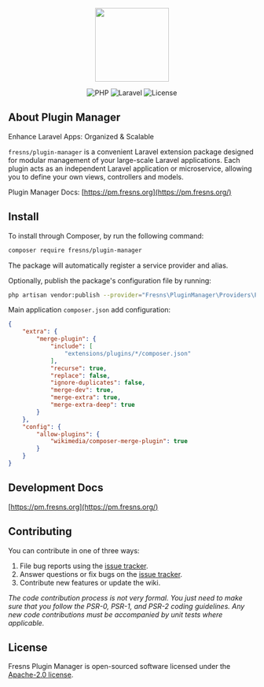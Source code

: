<p align="center"><a href="https://pm.fresns.org" target="_blank"><img src="https://files.fresns.org/wiki/icons/pm.png" width="150"></a></p>

<p align="center">
<img src="https://img.shields.io/badge/PHP-%5E8.0-blueviolet" alt="PHP">
<img src="https://img.shields.io/badge/Laravel-9.x%7C10.x-orange" alt="Laravel">
<img src="https://img.shields.io/badge/License-Apache--2.0-green" alt="License">
</p>

## About Plugin Manager

Enhance Laravel Apps: Organized & Scalable

`fresns/plugin-manager` is a convenient Laravel extension package designed for modular management of your large-scale Laravel applications. Each plugin acts as an independent Laravel application or microservice, allowing you to define your own views, controllers and models.

Plugin Manager Docs: [https://pm.fresns.org](https://pm.fresns.org/)

## Install

To install through Composer, by run the following command:

```bash
composer require fresns/plugin-manager
```

The package will automatically register a service provider and alias.

Optionally, publish the package's configuration file by running:

```bash
php artisan vendor:publish --provider="Fresns\PluginManager\Providers\PluginServiceProvider"
```

Main application `composer.json` add configuration:

```json
{
    "extra": {
        "merge-plugin": {
            "include": [
                "extensions/plugins/*/composer.json"
            ],
            "recurse": true,
            "replace": false,
            "ignore-duplicates": false,
            "merge-dev": true,
            "merge-extra": true,
            "merge-extra-deep": true
        }
    },
    "config": {
        "allow-plugins": {
            "wikimedia/composer-merge-plugin": true
        }
    }
}
```

## Development Docs

[https://pm.fresns.org](https://pm.fresns.org/)

## Contributing

You can contribute in one of three ways:

1. File bug reports using the [issue tracker](https://github.com/fresns/plugin-manager/issues).
2. Answer questions or fix bugs on the [issue tracker](https://github.com/fresns/plugin-manager/issues).
3. Contribute new features or update the wiki.

*The code contribution process is not very formal. You just need to make sure that you follow the PSR-0, PSR-1, and PSR-2 coding guidelines. Any new code contributions must be accompanied by unit tests where applicable.*

## License

Fresns Plugin Manager is open-sourced software licensed under the [Apache-2.0 license](https://github.com/fresns/plugin-manager/blob/main/LICENSE).
